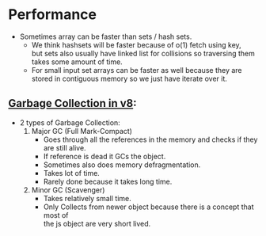 # Performance

- Sometimes array can be faster than sets / hash sets.
  - We think hashsets will be faster because of o(1) fetch using key,  
    but sets also usually have linked list for collisions so traversing them takes some amount of time.
  - For small input set arrays can be faster as well because they are stored in contiguous memory so we just have iterate over it.

## [Garbage Collection in v8](https://v8.dev/blog/trash-talk):

- 2 types of Garbage Collection:
  1. Major GC (Full Mark-Compact)
     - Goes through all the references in the memory and checks if they are still alive.
     - If reference is dead it GCs the object.
     - Sometimes also does memory defragmentation.
     - Takes lot of time.
     - Rarely done because it takes long time.
  1. Minor GC (Scavenger)
     - Takes relatively small time.
     - Only Collects from newer object because there is a concept that most of  
       the js object are very short lived.

